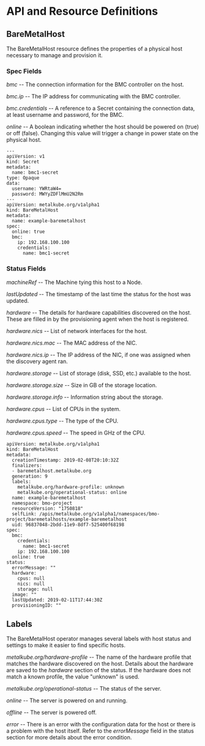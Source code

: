 # API and Resource Definitions

## BareMetalHost

The BareMetalHost resource defines the properties of a physical host
necessary to manage and provision it.

### Spec Fields

*bmc* -- The connection information for the BMC controller on the host.

*bmc.ip* -- The IP address for communicating with the BMC controller.

*bmc.credentials* -- A reference to a Secret containing the connection
data, at least username and password, for the BMC.

*online* -- A boolean indicating whether the host should be powered on
(true) or off (false). Changing this value will trigger a change in
power state on the physical host.

```
---
apiVersion: v1
kind: Secret
metadata:
  name: bmc1-secret
type: Opaque
data:
  username: YWRtaW4=
  password: MWYyZDFlMmU2N2Rm
---
apiVersion: metalkube.org/v1alpha1
kind: BareMetalHost
metadata:
  name: example-baremetalhost
spec:
  online: true
  bmc:
    ip: 192.168.100.100
    credentials:
      name: bmc1-secret
```

### Status Fields

*machineRef* -- The Machine tying this host to a Node.

*lastUpdated* -- The timestamp of the last time the status for the
host was updated.

*hardware* -- The details for hardware capabilities discovered on the
host. These are filled in by the provisioning agent when the host is
registered.

*hardware.nics* -- List of network interfaces for the host.

*hardware.nics.mac* -- The MAC address of the NIC.

*hardware.nics.ip* -- The IP address of the NIC, if one was assigned
when the discovery agent ran.

*hardware.storage* -- List of storage (disk, SSD, etc.) available to
the host.

*hardware.storage.size* -- Size in GB of the storage location.

*hardware.storage.info* -- Information string about the storage.

*hardware.cpus* -- List of CPUs in the system.

*hardware.cpus.type* -- The type of the CPU.

*hardware.cpus.speed* -- The speed in GHz of the CPU.

```
apiVersion: metalkube.org/v1alpha1
kind: BareMetalHost
metadata:
  creationTimestamp: 2019-02-08T20:10:32Z
  finalizers:
  - baremetalhost.metalkube.org
  generation: 9
  labels:
    metalkube.org/hardware-profile: unknown
    metalkube.org/operational-status: online
  name: example-baremetalhost
  namespace: bmo-project
  resourceVersion: "1750818"
  selfLink: /apis/metalkube.org/v1alpha1/namespaces/bmo-project/baremetalhosts/example-baremetalhost
  uid: 96837048-2bdd-11e9-8df7-525400f68198
spec:
  bmc:
    credentials:
      name: bmc1-secret
    ip: 192.168.100.100
  online: true
status:
  errorMessage: ""
  hardware:
    cpus: null
    nics: null
    storage: null
  image: ""
  lastUpdated: 2019-02-11T17:44:30Z
  provisioningID: ""
```

## Labels

The BareMetalHost operator manages several labels with host status and
settings to make it easier to find specific hosts.

*metalkube.org/hardware-profile* -- The name of the hardware profile
that matches the hardware discovered on the host. Details about the
hardware are saved to the *hardware* section of the status. If the
hardware does not match a known profile, the value "unknown" is used.

*metalkube.org/operational-status* -- The status of the server.

  *online* -- The server is powered on and running.

  *offline* -- The server is powered off.

  *error* -- There is an error with the configuration data for the
  host or there is a problem with the host itself. Refer to the
  *errorMessage* field in the status section for more details about
  the error condition.
